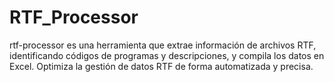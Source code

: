 # RTF_Processor
rtf-processor es una herramienta que extrae información de archivos RTF, identificando códigos de programas y descripciones, y compila los datos en Excel. Optimiza la gestión de datos RTF de forma automatizada y precisa.
